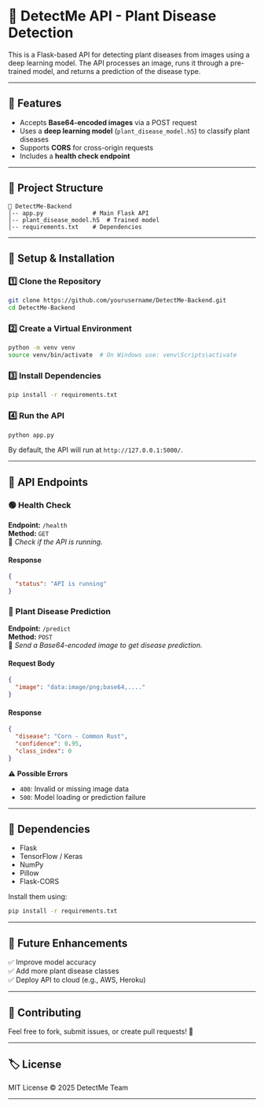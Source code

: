 # 🌿 DetectMe API - Plant Disease Detection  

This is a Flask-based API for detecting plant diseases from images using a deep learning model. The API processes an image, runs it through a pre-trained model, and returns a prediction of the disease type.  

---

## 🚀 Features  
- Accepts **Base64-encoded images** via a POST request  
- Uses a **deep learning model** (`plant_disease_model.h5`) to classify plant diseases  
- Supports **CORS** for cross-origin requests  
- Includes a **health check endpoint**  

---

## 📂 Project Structure  
```
📁 DetectMe-Backend
│-- app.py              # Main Flask API
│-- plant_disease_model.h5  # Trained model
│-- requirements.txt    # Dependencies
```

---

## 🔧 Setup & Installation  

### 1️⃣ Clone the Repository  
```bash
git clone https://github.com/yourusername/DetectMe-Backend.git
cd DetectMe-Backend
```

### 2️⃣ Create a Virtual Environment  
```bash
python -m venv venv
source venv/bin/activate  # On Windows use: venv\Scripts\activate
```

### 3️⃣ Install Dependencies  
```bash
pip install -r requirements.txt
```

### 4️⃣ Run the API  
```bash
python app.py
```

By default, the API will run at `http://127.0.0.1:5000/`.

---

## 📡 API Endpoints  

### 🟢 Health Check  
**Endpoint:** `/health`  
**Method:** `GET`  
📌 *Check if the API is running.*  
#### Response  
```json
{
  "status": "API is running"
}
```

### 🌱 Plant Disease Prediction  
**Endpoint:** `/predict`  
**Method:** `POST`  
📌 *Send a Base64-encoded image to get disease prediction.*  
#### Request Body  
```json
{
  "image": "data:image/png;base64,...."
}
```

#### Response  
```json
{
  "disease": "Corn - Common Rust",
  "confidence": 0.95,
  "class_index": 0
}
```

⚠ **Possible Errors**  
- `400`: Invalid or missing image data  
- `500`: Model loading or prediction failure  

---

## 📜 Dependencies  
- Flask  
- TensorFlow / Keras  
- NumPy  
- Pillow  
- Flask-CORS  

Install them using:  
```bash
pip install -r requirements.txt
```

---

## 🔗 Future Enhancements  
✅ Improve model accuracy  
✅ Add more plant disease classes  
✅ Deploy API to cloud (e.g., AWS, Heroku)  

---

## 🤝 Contributing  
Feel free to fork, submit issues, or create pull requests! 🚀  

---

## 🏷 License  
MIT License © 2025 DetectMe Team  

---
